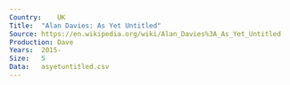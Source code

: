```yaml
---
Country:	UK
Title:	"Alan Davies: As Yet Untitled"
Source:	https://en.wikipedia.org/wiki/Alan_Davies%3A_As_Yet_Untitled
Production:	Dave
Years:	2015-
Size:	5
Data:	asyetuntitled.csv
---
```


